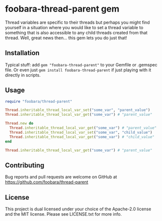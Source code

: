 # foobara-thread-parent gem

Thread variables are specific to their threads but perhaps you might find yourself
in a situation where you would like to set a thread variable to something that is also
accessible to any child threads created from that thread. Well, great news then...
this gem lets you do just that!

## Installation

Typical stuff: add `gem "foobara-thread-parent"` to your Gemfile or .gemspec file. Or even just
`gem install foobara-thread-parent` if just playing with it directly in scripts.

## Usage

```ruby
require "foobara/thread-parent"

Thread.inheritable_thread_local_var_set("some_var", "parent_value")
Thread.inheritable_thread_local_var_get("some_var") # "parent_value"

Thread.new do
  Thread.inheritable_thread_local_var_get("some_var") # "parent_value"
  Thread.inheritable_thread_local_var_set("some_var", "child_value")
  Thread.inheritable_thread_local_var_get("some_var") # "child_value"
end

Thread.inheritable_thread_local_var_get("some_var") # "parent_value"
```

## Contributing

Bug reports and pull requests are welcome on GitHub
at https://github.com/foobara/thread-parent

## License

This project is dual licensed under your choice of the Apache-2.0 license and the MIT license.
Please see LICENSE.txt for more info.
